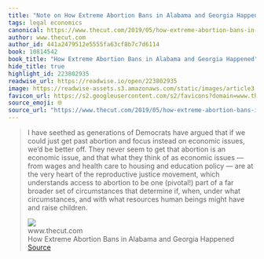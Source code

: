 ```yaml
---
title: "Note on How Extreme Abortion Bans in Alabama and Georgia Happened via www.thecut.com"
tags: legal economics
canonical: https://www.thecut.com/2019/05/how-extreme-abortion-bans-in-alabama-and-georgia-happened.html
author: www.thecut.com
author_id: 441a2479512e5555fa63cf8b7c7d6114
book: 10814542
book_title: "How Extreme Abortion Bans in Alabama and Georgia Happened"
hide_title: true
highlight_id: 223802935
readwise_url: https://readwise.io/open/223802935
image: https://readwise-assets.s3.amazonaws.com/static/images/article3.5c705a01b476.png
favicon_url: https://s2.googleusercontent.com/s2/favicons?domain=www.thecut.com
source_emoji: 🌐
source_url: "https://www.thecut.com/2019/05/how-extreme-abortion-bans-in-alabama-and-georgia-happened.html#:~:text=I%20have%20seethed,and%20raise%20children."
---
```


> I have seethed as generations of Democrats have argued that if we could just get past abortion and focus instead on economic issues, we’d be better off. They never seem to get that abortion is an economic issue, and that what they think of as economic issues — from wages and health care to housing and education policy — are at the very heart of the reproductive justice movement, which understands access to abortion to be one (pivotal!) part of a far broader set of circumstances that determine if, when, under what circumstances, and with what resources human beings might have and raise children.
> <div class="quoteback-footer"><div class="quoteback-avatar"><img class="mini-favicon" src="https://s2.googleusercontent.com/s2/favicons?domain=www.thecut.com"></div><div class="quoteback-metadata"><div class="metadata-inner"><span style="display:none">FROM:</span><div aria-label="www.thecut.com" class="quoteback-author"> www.thecut.com</div><div aria-label="How Extreme Abortion Bans in Alabama and Georgia Happened" class="quoteback-title"> How Extreme Abortion Bans in Alabama and Georgia Happened</div></div></div><div class="quoteback-backlink"><a target="_blank" aria-label="go to the full text of this quotation" rel="noopener" href="https://www.thecut.com/2019/05/how-extreme-abortion-bans-in-alabama-and-georgia-happened.html#:~:text=I%20have%20seethed,and%20raise%20children." class="quoteback-arrow"> Source</a></div></div>